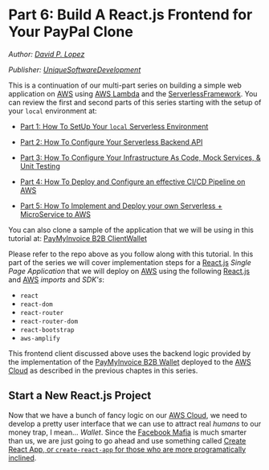 # Part 6: Build A React.js Frontend for Your PayPal Clone

*Author: [David P. Lopez](http://www.DavidPLopez.com)*

*Publisher: [UniqueSoftwareDevelopment](https://www.uniquesoftwaredev.com)*

This is a continuation of our multi-part series on building a simple web application on [AWS]() using [AWS Lambda]() and the [ServerlessFramework](). You can review the first and second parts of this series starting with the setup of your `local` environment at:

* [Part 1: How To SetUp Your `local` Serverless Environment](https://github.com/lopezdp/TechnicalArticles/blob/master/HowToSetUpYourLocalServerlessEnvironment.md)

* [Part 2: How To Configure Your Serverless Backend API](https://github.com/lopezdp/TechnicalArticles/blob/master/HowToConfigureYourServerlessBackend.md)

* [Part 3: How To Configure Your Infrastructure As Code, Mock Services, & Unit Testing](https://github.com/lopezdp/TechnicalArticles/blob/master/HowToConfigure.IAC.Mocks.UnitTests.md)

* [Part 4: How To Deploy and Configure an effective CI/CD Pipeline on AWS](https://github.com/lopezdp/TechnicalArticles/blob/master/HowToReviewServiceToConfigureCICDpipeline.md#part-4--code-review-deploy--configure-an-effective-cicd-pipeline-on-aws)

* [Part 5: How To Implement and Deploy your own Serverless + MicroService to AWS](https://github.com/lopezdp/TechnicalArticles/blob/master/HowToBuildAServerlessMicroService.md)

You can also clone a sample of the application that we will be using in this tutorial at: [PayMyInvoice B2B ClientWallet]()

Please refer to the repo above as you follow along with this tutorial. In this part of the series we will cover implementation steps for a [React.js]() *Single Page Application* that we will deploy on [AWS]() using the following [React.js]() and [AWS]() *imports* and *SDK's*:

* `react`
* `react-dom`
* `react-router`
* `react-router-dom`
* `react-bootstrap`
* `aws-amplify`

This frontend client discussed above uses the backend logic provided by the implementation of the [PayMyInvoice B2B Wallet](https://github.com/lopezdp/invoice-log-api) deployed to the [AWS Cloud]() as described in the previous chaptes in this series.

## Start a New React.js Project

Now that we have a bunch of fancy logic on our [AWS Cloud](), we need to develop a pretty user interface that we can use to attract real *humans* to our money trap, I mean... *Wallet*. Since the [Facebook Mafia]() is much smarter than us, we are just going to go ahead and use something called [Create React App, or `create-react-app` for those who are more programatically inclined](https://github.com/facebook/create-react-app).






